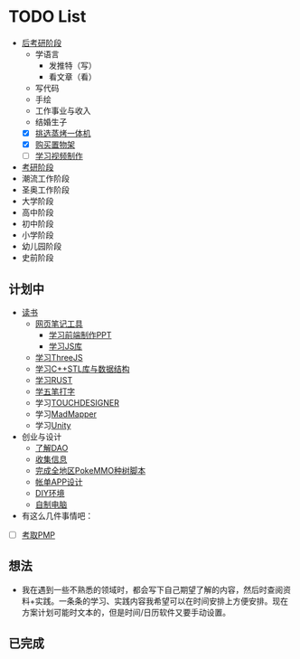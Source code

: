 # TODO List

- [后考研阶段](./后考研阶段/)
    - 学语言
        - 发推特（写）
        - 看文章（看）
    - 写代码
    - 手绘
    - 工作事业与收入
    - 结婚生子
    - [x] [挑选蒸烤一体机](挑选蒸烤一体机.md)
    - [x] [购买置物架](家庭置物架.md)
    - [ ] [学习视频制作](视频制作/)
- [考研阶段](../../考研/)
- 潮流工作阶段
- 圣奥工作阶段
- 大学阶段
- 高中阶段
- 初中阶段
- 小学阶段
- 幼儿园阶段
- 史前阶段



## 计划中

- [读书](./%E8%AF%BB%E4%B9%A6.md)
  - [网页笔记工具](网页笔记工具.md)
    - [学习前端制作PPT](学习制作前端PPT.md)
    - [学习JS库](../../技术/编程/JS.md)
  - [学习ThreeJS](./Learn%20ThreeJS.md)
  - [学习C++STL库与数据结构](../../技术/编程/C++%20DataStruct.md)
  - [学习RUST](./Learning%20Rust.md)
  - [学五笔打字](学五笔打字.md)
  - 学习[TOUCHDESIGNER](https://derivative.ca/download)
  - 学习[MadMapper](https://madmapper.com/madmapper/software)
  - 学习[Unity](https://unity.com/cn/download#how-get-started)
- 创业与设计
  - [了解DAO](../../技术/WEB/Web3.0.md)
  - [收集信息](./RSS%20Information%20Well.md)
  - [完成全地区PokeMMO种树脚本](../游戏/PokeMMO_tools)
  - [帐单APP设计](帐单APP设计.md)
  - [DIY环境](DIY环境.md)
  - [自制电脑](自制电脑.md)
- 有这么几件事情吧：



- [ ] [考取PMP](考取PMP.md)



## 想法

- 我在遇到一些不熟悉的领域时，都会写下自己期望了解的内容，然后时查阅资料+实践。一条条的学习、实践内容我希望可以在时间安排上方便安排。现在方案计划可能时文本的，但是时间/日历软件又要手动设置。

## 已完成
